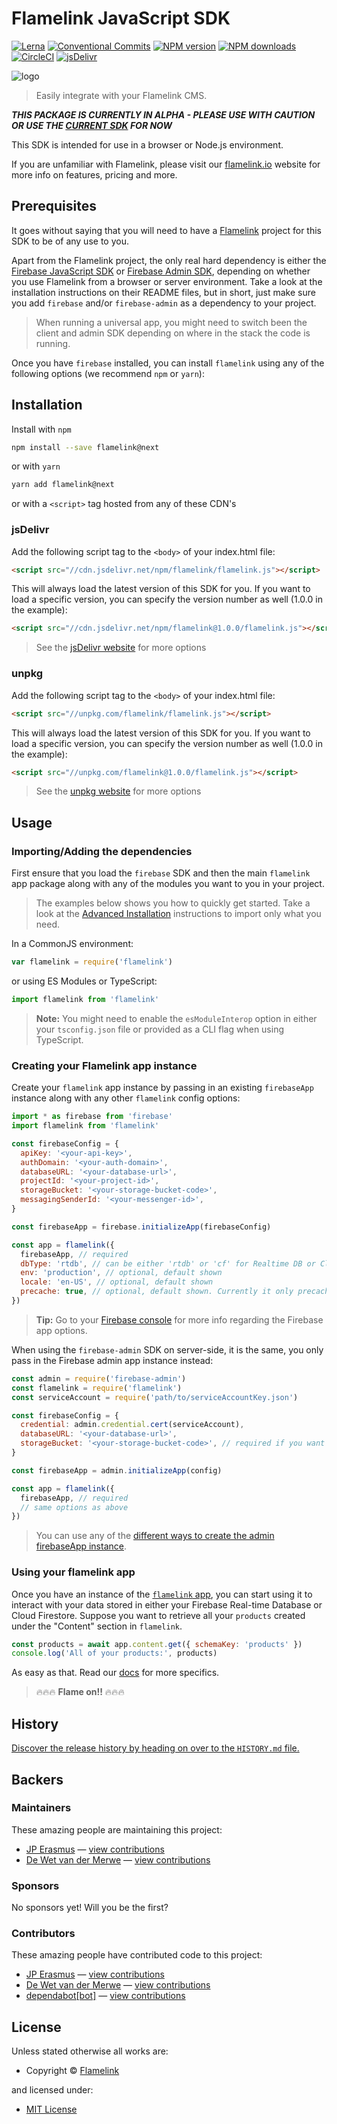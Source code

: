 <!-- TITLE/ -->

<h1>Flamelink JavaScript SDK</h1>

<!-- /TITLE -->

<!-- BADGES/ -->

<span class="badge-badge"><a href="https://lernajs.io/" title="Maintained by Lerna"><img src="https://img.shields.io/badge/maintained%20with-lerna-cc00ff.svg" alt="Lerna" /></a></span>
<span class="badge-badge"><a href="https://conventionalcommits.org" title="Conventional Commits"><img src="https://img.shields.io/badge/Conventional%20Commits-1.0.0-yellow.svg" alt="Conventional Commits" /></a></span>
<span class="badge-npmversion"><a href="https://npmjs.org/package/flamelink" title="View this project on NPM"><img src="https://img.shields.io/npm/v/flamelink.svg" alt="NPM version" /></a></span>
<span class="badge-npmdownloads"><a href="https://npmjs.org/package/flamelink" title="View this project on NPM"><img src="https://img.shields.io/npm/dm/flamelink.svg" alt="NPM downloads" /></a></span>
<span class="badge-badge"><a href="https://circleci.com/gh/flamelink/flamelink-js-sdk.svg?style=svg&circle-token=dd64f26e069cdd05f52cf304304e0d97ee967b07" title="CircleCI"><img src="https://circleci.com/gh/flamelink/flamelink-js-sdk.svg?style=svg&circle-token=dd64f26e069cdd05f52cf304304e0d97ee967b07" alt="CircleCI" /></a></span>
<span class="badge-badge"><a href="https://www.jsdelivr.com/package/npm/flamelink" title="jsDelivr"><img src="https://data.jsdelivr.com/v1/package/npm/flamelink/badge" alt="jsDelivr" /></a></span>
<br class="badge-separator" />

<!-- /BADGES -->

![logo](https://raw.githubusercontent.com/flamelink/flamelink/master/docs/_assets/icon.svg?sanitize=true)

> Easily integrate with your Flamelink CMS.

**_THIS PACKAGE IS CURRENTLY IN ALPHA - PLEASE USE WITH CAUTION OR USE THE [CURRENT SDK](https://flamelink.github.io/flamelink) FOR NOW_**

<!-- DESCRIPTION/ -->

This SDK is intended for use in a browser or Node.js environment.

If you are unfamiliar with Flamelink, please visit our [flamelink.io](https://www.flamelink.io/) website for more info on features, pricing and more.

<!-- /DESCRIPTION -->

## Prerequisites

It goes without saying that you will need to have a [Flamelink](https://www.flamelink.io) project for this SDK to be of any use to you.

Apart from the Flamelink project, the only real hard dependency is either the [Firebase JavaScript SDK](https://www.npmjs.com/package/firebase) or [Firebase Admin SDK](https://firebase.google.com/docs/admin/setup), depending on whether you use Flamelink from a browser or server environment. Take a look at the installation instructions on their README files, but in short, just make sure you add `firebase` and/or `firebase-admin` as a dependency to your project.

> When running a universal app, you might need to switch been the client and admin SDK depending on where in the stack the code is running.

Once you have `firebase` installed, you can install `flamelink` using any of the following options (we recommend `npm` or `yarn`):

## Installation

Install with `npm`

```bash
npm install --save flamelink@next
```

or with `yarn`

```bash
yarn add flamelink@next
```

or with a `<script>` tag hosted from any of these CDN's

### jsDelivr

Add the following script tag to the `<body>` of your index.html file:

```html
<script src="//cdn.jsdelivr.net/npm/flamelink/flamelink.js"></script>
```

This will always load the latest version of this SDK for you. If you want to load a specific version, you can specify the version number as well (1.0.0 in the example):

```html
<script src="//cdn.jsdelivr.net/npm/flamelink@1.0.0/flamelink.js"></script>
```

> See the [jsDelivr website](https://www.jsdelivr.com/?query=flamelink) for more options

### unpkg

Add the following script tag to the `<body>` of your index.html file:

```html
<script src="//unpkg.com/flamelink/flamelink.js"></script>
```

This will always load the latest version of this SDK for you. If you want to load a specific version, you can specify the version number as well (1.0.0 in the example):

```html
<script src="//unpkg.com/flamelink@1.0.0/flamelink.js"></script>
```

> See the [unpkg website](https://unpkg.com) for more options

## Usage

### Importing/Adding the dependencies

First ensure that you load the `firebase` SDK and then the main `flamelink` app package along with any of the modules you want to you in your project.

> The examples below shows you how to quickly get started. Take a look at the [Advanced Installation](https://flamelink.github.io/flamelink-js-sdk/#/getting-started?id=advanced-installation) instructions to import only what you need.

In a CommonJS environment:

```javascript
var flamelink = require('flamelink')
```

or using ES Modules or TypeScript:

```javascript
import flamelink from 'flamelink'
```

> **Note:** You might need to enable the `esModuleInterop` option in either your `tsconfig.json` file or provided as a CLI flag when using TypeScript.

### Creating your Flamelink app instance

Create your `flamelink` app instance by passing in an existing `firebaseApp` instance along with any other `flamelink` config options:

```javascript
import * as firebase from 'firebase'
import flamelink from 'flamelink'

const firebaseConfig = {
  apiKey: '<your-api-key>',
  authDomain: '<your-auth-domain>',
  databaseURL: '<your-database-url>',
  projectId: '<your-project-id>',
  storageBucket: '<your-storage-bucket-code>',
  messagingSenderId: '<your-messenger-id>',
}

const firebaseApp = firebase.initializeApp(firebaseConfig)

const app = flamelink({
  firebaseApp, // required
  dbType: 'rtdb', // can be either 'rtdb' or 'cf' for Realtime DB or Cloud Firestore
  env: 'production', // optional, default shown
  locale: 'en-US', // optional, default shown
  precache: true, // optional, default shown. Currently it only precaches "schemas" for better performance
})
```

> **Tip:** Go to your [Firebase console](https://console.firebase.google.com/) for more info regarding the Firebase app options.

When using the `firebase-admin` SDK on server-side, it is the same, you only pass in the Firebase admin app instance instead:

```javascript
const admin = require('firebase-admin')
const flamelink = require('flamelink')
const serviceAccount = require('path/to/serviceAccountKey.json')

const firebaseConfig = {
  credential: admin.credential.cert(serviceAccount),
  databaseURL: '<your-database-url>',
  storageBucket: '<your-storage-bucket-code>', // required if you want to use any Storage Bucket functionality
}

const firebaseApp = admin.initializeApp(config)

const app = flamelink({
  firebaseApp, // required
  // same options as above
})
```

> You can use any of the [different ways to create the admin firebaseApp instance](https://firebase.google.com/docs/admin/setup).

### Using your flamelink app

Once you have an instance of the [`flamelink` app](https://app.flamelink.io), you can start using it to interact with your data stored in either your Firebase Real-time Database or Cloud Firestore. Suppose you want to retrieve all your `products` created under the "Content" section in `flamelink`.

```javascript
const products = await app.content.get({ schemaKey: 'products' })
console.log('All of your products:', products)
```

As easy as that. Read our [docs](https://flamelink.github.io/flamelink-js-sdk) for more specifics.

> 🔥🔥🔥 **Flame on!!** 🔥🔥🔥

<!-- HISTORY/ -->

<h2>History</h2>

<a href="https://github.com/flamelink/flamelink-js-sdk/blob/master/HISTORY.md#files">Discover the release history by heading on over to the <code>HISTORY.md</code> file.</a>

<!-- /HISTORY -->

<!-- BACKERS/ -->

<h2>Backers</h2>

<h3>Maintainers</h3>

These amazing people are maintaining this project:

<ul><li><a href="http://jperasmus.me">JP Erasmus</a> — <a href="https://github.com/flamelink/flamelink-js-sdk/commits?author=jperasmus" title="View the GitHub contributions of JP Erasmus on repository flamelink/flamelink-js-sdk">view contributions</a></li>
<li><a href="https://github.com/dewetvdm">De Wet van der Merwe</a> — <a href="https://github.com/flamelink/flamelink-js-sdk/commits?author=dewetvdm" title="View the GitHub contributions of De Wet van der Merwe on repository flamelink/flamelink-js-sdk">view contributions</a></li></ul>

<h3>Sponsors</h3>

No sponsors yet! Will you be the first?

<h3>Contributors</h3>

These amazing people have contributed code to this project:

<ul><li><a href="http://jperasmus.me">JP Erasmus</a> — <a href="https://github.com/flamelink/flamelink-js-sdk/commits?author=jperasmus" title="View the GitHub contributions of JP Erasmus on repository flamelink/flamelink-js-sdk">view contributions</a></li>
<li><a href="https://github.com/dewetvdm">De Wet van der Merwe</a> — <a href="https://github.com/flamelink/flamelink-js-sdk/commits?author=dewetvdm" title="View the GitHub contributions of De Wet van der Merwe on repository flamelink/flamelink-js-sdk">view contributions</a></li>
<li><a href="http://github.com/apps/dependabot">dependabot[bot]</a> — <a href="https://github.com/flamelink/flamelink-js-sdk/commits?author=dependabot[bot]" title="View the GitHub contributions of dependabot[bot] on repository flamelink/flamelink-js-sdk">view contributions</a></li></ul>

<!-- /BACKERS -->

<!-- LICENSE/ -->

<h2>License</h2>

Unless stated otherwise all works are:

<ul><li>Copyright &copy; <a href="http://flamelink.io">Flamelink</a></li></ul>

and licensed under:

<ul><li><a href="http://spdx.org/licenses/MIT.html">MIT License</a></li></ul>

<!-- /LICENSE -->
